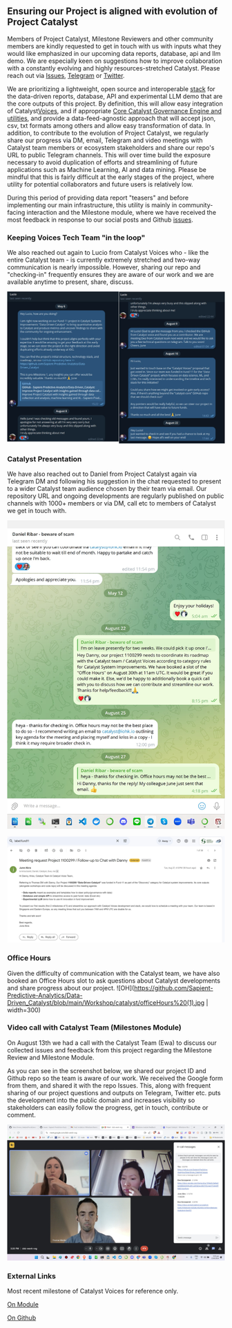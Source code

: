 ## Ensuring our Project is aligned with evolution of Project Catalyst 

Members of Project Catalyst, Milestone Reviewers and other community members are kindly requested to get in touch with us with inputs what they would like emphasized in our upcoming data reports, database, api and llm demo. We are especially keen on suggestions how to improve collaboration with a constantly evolving and highly resources-stretched Catalyst. Please reach out via [Issues](https://github.com/Sapient-Predictive-Analytics/Data-Driven_Catalyst/issues), [Telegram](https://t.me/DeveloperEcosystem) or [Twitter](https://x.com/SapientSwarm).

We are prioritizing a lightweight, open source and interoperable [stack](https://github.com/Sapient-Predictive-Analytics/Data-Driven_Catalyst/blob/main/OSDS.md) for the data-driven reports, database, API and experimental LLM demo that are the core outputs of this project. By definition, this will allow easy integration of Catalyst[Voices](https://github.com/input-output-hk/catalyst-voices), and if appropriate [Core Catalyst Governance Engine and utilities](https://github.com/input-output-hk/catalyst-core), and provide a data-feed-agnostic approach that will accept json, csv, txt formats among others and allow easy transformation of data. In addition, to contribute to the evolution of Project Catalyst, we regularly share our progress via DM, email, Telegram and video meetings with Catalyst team members or ecosystem stakeholders and share our repo's URL to public Telegram channels. This will over time build the exposure necessary to avoid duplication of efforts and streamlining of future applications such as Machine Learning, AI and data mining. Please be mindful that this is fairly difficult at the early stages of the project, where utility for potential collaborators and future users is relatively low.

During this period of providing data report "teasers" and before implementing our main infrastructure, this utility is mainly in community-facing interaction and the Milestone module, where we have received the most feedback in response to our social posts and Github [issues](https://github.com/Sapient-Predictive-Analytics/Data-Driven_Catalyst/issues).


### Keeping Voices Tech Team "in the loop"
We also reached out again to Lucio from Catalyst Voices who - like the entire Catalyst team - is currently extremely stretched and two-way communication is nearly impossible. However, sharing our repo and "checking-in" frequently ensures they are aware of our work and we are available anytime to present, share, discuss.

![TgLB](https://github.com/Sapient-Predictive-Analytics/Data-Driven_Catalyst/blob/main/Workshop/catalyst/telegramlb.jpg)


### Catalyst Presentation
We have also reached out to Daniel from Project Catalyst again via Telegram DM and following his suggestion in the chat requested to present to a wider Catalyst team audience chosen by their team via email. Our repository URL and ongoing developments are regularly published on public channels with 1000+ members or via DM, call etc to members of Catalyst we get in touch with.

![TgDR](https://github.com/Sapient-Predictive-Analytics/Data-Driven_Catalyst/blob/main/Workshop/catalyst/ribartg.jpg)

![email](https://github.com/Sapient-Predictive-Analytics/Data-Driven_Catalyst/blob/main/Workshop/catalyst/emailCatT.jpg)


### Office Hours
Given the difficulty of communication with the Catalyst team, we have also booked an Office Hours slot to ask questions about Catalyst developments and share progress about our project.
![OH](https://github.com/Sapient-Predictive-Analytics/Data-Driven_Catalyst/blob/main/Workshop/catalyst/officeHours%20(1).jpg | width=300)


### Video call with Catalyst Team (Milestones Module)
On August 13th we had a call with the Catalyst Team (Ewa) to discuss our collected issues and feedback from this project regarding the Milestone Review and Milestone Module.

As you can see in the screenshot below, we shared our project ID and Github repo so the team is aware of our work. We received the Google form from them, and shared it with the repo Issues. This, along with frequent sharing of our project questions and outputs on Telegram, Twitter etc. puts the development into the public domain and increases visibility so stakeholders can easily follow the progress, get in touch, contribute or comment.

![Meet](https://github.com/Sapient-Predictive-Analytics/Data-Driven_Catalyst/blob/main/Workshop/catalyst/googleMeet.jpg)


### External Links
Most recent milestone of Catalyst Voices for reference only.

[On  Module](https://milestones.projectcatalyst.io/projects/1000096/milestones/2)

[On Github](https://github.com/input-output-hk/catalyst-voices/milestone/2)
